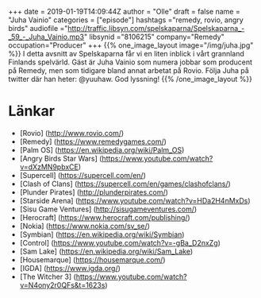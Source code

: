 +++
date = 2019-01-19T14:09:44Z
author = "Olle"
draft = false
name = "Juha Vainio"
categories = ["episode"]
hashtags ="remedy, rovio, angry birds"
audiofile ="http://traffic.libsyn.com/spelskaparna/Spelskaparna_-_59_-_Juha_Vainio.mp3"
libsynid ="8106215"
company="Remedy"
occupation="Producer"
+++
{{% one_image_layout image="/img/juha.jpg" %}}
I detta avsnitt av Spelskaparna får vi en liten inblick i vårt grannland Finlands spelvärld. Gäst är Juha Vainio som numera jobbar som producent på Remedy, men som tidigare  bland annat arbetat på Rovio. Följa Juha på twitter där han heter: @yuuhaw. God lyssning!
{{% /one_image_layout %}}
# Länkar
* [Rovio] (http://www.rovio.com/)
* [Remedy] (https://www.remedygames.com/)
* [Palm OS] (https://en.wikipedia.org/wiki/Palm_OS)
* [Angry Birds Star Wars] (https://www.youtube.com/watch?v=dXzMN9pbxCE)
* [Supercell] (https://supercell.com/en/)
* [Clash of Clans] (https://supercell.com/en/games/clashofclans/)
* [Plunder Pirates] (http://plunderpirates.com/)
* [Starside Arena] (https://www.youtube.com/watch?v=HDa2H4nMxDs)
* [Sisu Game Ventures] (http://sisugameventures.com/)
* [Herocraft] (https://www.herocraft.com/publishing/)
* [Nokia] (https://www.nokia.com/sv_se/)
* [Symbian] (https://en.wikipedia.org/wiki/Symbian)
* [Control] (https://www.youtube.com/watch?v=-gBa_D2nxZg)
* [Sam Lake] (https://en.wikipedia.org/wiki/Sam_Lake)
* [Housemarque] (https://housemarque.com/)
* [IGDA] (https://www.igda.org/)
* [The Witcher 3] (https://www.youtube.com/watch?v=N4ony2r0QFs&t=1623s)

